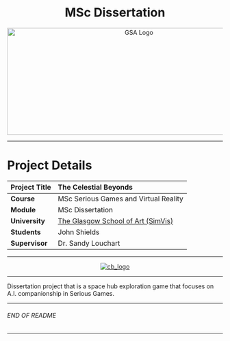 <h1 align="center">MSc Dissertation</h1>

<a href="https://www.gsa.ac.uk/research/research-units/school-of-simulation-and-visualisation/" >
<p align="center"><img src="https://d4ya733yr7s0y.cloudfront.net/images/made/images/uploads/general/Uni-logo-GSA_730_290_80.jpg"
alt="GSA Logo" width="600" height="250"/>
</p></a>

***

# Project Details
| **Project Title** | The Celestial Beyonds |
| :------------- |:-------------|
| **Course**               | MSc Serious Games and Virtual Reality |
| **Module**               | MSc Dissertation |
| **University**           | [The Glasgow School of Art (SimVis)](https://www.gsa.ac.uk/) |
| **Students**             | John Shields |
| **Supervisor**           | Dr. Sandy Louchart |

***

<a href="https://i.ibb.co/YkK18yP/Screenshot-from-2022-05-15-17-12-16.png" >
<p align="center"><img src="https://i.ibb.co/nrkCLvp/cb-cannon.png"
alt="cb_logo" width="auto" height="auto"/>
</p></a>

***
Dissertation project that is a space hub exploration game that focuses on A.I. companionship in Serious Games.
***

###### END OF README

***
